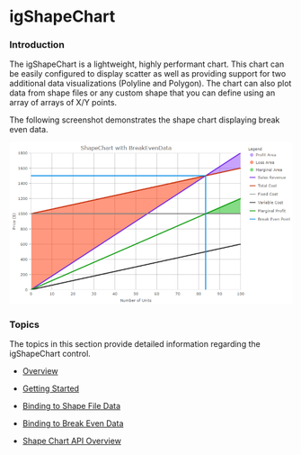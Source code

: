 ﻿<!--
|metadata|
{
    "fileName": "igshapechart-landingpage",
    "controlName": "igShapeChart",
    "tags": ["API", "ShapeChart", "Axes"]
}
|metadata|
-->

# igShapeChart

### Introduction

The igShapeChart is a lightweight, highly performant chart. This chart can be easily configured to display scatter as well as providing support for two additional data visualizations (Polyline and Polygon). The chart can also plot data from shape files or any custom shape that you can define using an array of arrays of X/Y points.

The following screenshot demonstrates the shape chart displaying break even data.

![](images/shapechart-breakeven-01.png)

### Topics
The topics in this section provide detailed information regarding the igShapeChart control.

- [Overview](shapechart-overview.html)

- [Getting Started](shapechart-getting-started-with-shapechart.html)

- [Binding to Shape File Data](shapechart-binding-shapefile-data.html)

- [Binding to Break Even Data](shapechart-binding-break-even-data.html)

- [Shape Chart API Overview](shapechart-api-reference.html)
